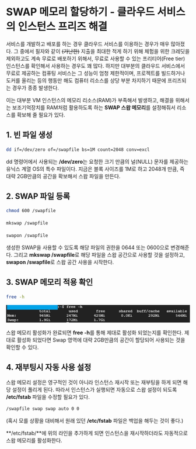 # SWAP 메모리 할당하기 - 클라우드 서비스의 인스턴스 프리즈 해결

서비스를 개발하고 배포를 하는 경우 클라우드 서비스를 이용하는 경우가 매우 많아졌다. 그 중에서 필자와 같이 ~~(가난한)~~ 지출을 최대한 적게 하기 위해 체험을 위한 크레딧을 제외하고도 계속 무료로 배포하기 위해서, 무료로 사용할 수 있는 프리티어(Free tier) 인스턴스를 확인해서 사용하는 경우도 꽤 많다. 하지만 대부분의 클라우드 서비스에서 무료로 제공하는 컴퓨팅 서비스는 그 성능이 엄청 제한적이며, 프로젝트를 빌드하거나 도커를 올리는 등의 행동만 해도 컴퓨터 리소스를 상당 부분 차지하기 때문에 프리즈되는 경우가 종종 발생한다.

이는 대부분 VM 인스턴스의 메모리 리소스(RAM)가 부족해서 발생하고, 해결을 위해서는 보조기억장치를 RAM처럼 활용하도록 하는 **SWAP 스왑 메모리**를 설정해줘서 리소스를 확보해 줄 필요가 있다.

## 1. 빈 파일 생성

```bash
dd if=/dev/zero of=/swapfile bs=1M count=2048 conv=excl
```

dd 명령어에서 사용되는 **/dev/zero**는 요청한 크기 만큼의 널(NULL) 문자를 제공하는 유닉스 계열 OS의 특수 파일이다. 지금은 블록 사이즈를 1M로 하고 2048개 만큼, 즉 대략 2GB만큼의 공간을 확보해서 스왑 파일을 만든다.

## 2. SWAP 파일 등록

```bash
chmod 600 /swapfile

mkswap /swapfile

swapon /swapfile
```

 생성한 SWAP을 사용할 수 있도록 해당 파일의 권한을 0644 또는 0600으로 변경해준다. 그리고 **mkswap /swapfile**로 해당 파일을 스왑 공간으로 사용할 것을 설정하고, **swapon /swapfile**로 스왑 공간 사용을 시작한다.

## 3. SWAP 메모리 적용 확인

```bash
free -h
```

<img src="../resources/swap_check.JPG"/>

스왑 메모리 활성화가 완료되면 **free -h**를 통해 제대로 활성화 되었는지를 확인한다. 제대로 활성화 되었다면 Swap 영역에 대략 2GB만큼의 공간이 할당되어 사용되는 것을 확인할 수 있다.

## 4. 재부팅시 자동 사용 설정

스왑 메모리 설정은 영구적인 것이 아니라 인스턴스 재시작 또는 재부팅을 하게 되면 해당 설정이 풀리게 된다. 따라서 인스턴스가 실행되면 자동으로 스왑 설정이 되도록 **/etc/fstab** 파일을 수정할 필요가 있다.

```bash
/swapfile swap swap auto 0 0
```

(혹시 모를 상황을 대비해서 원래 있던 **/etc/fstab** 파일은 백업을 해두는 것이 좋다.)

**/etc/fstab/**에 위의 라인을 추가하게 되면 인스턴스을 재시작하더라도 자동적으로 스왑 메모리를 활성화한다.